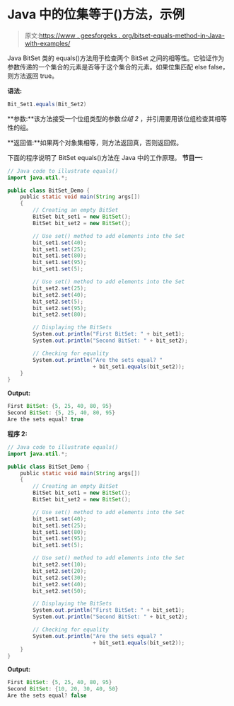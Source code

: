 # Java 中的位集等于()方法，示例

> 原文:[https://www . geesforgeks . org/bitset-equals-method-in-Java-with-examples/](https://www.geeksforgeeks.org/bitset-equals-method-in-java-with-examples/)

Java BitSet 类的 equals()方法用于检查两个 BitSet 之间的相等性。它验证作为参数传递的一个集合的元素是否等于这个集合的元素。如果位集匹配 else false，则方法返回 true。

**语法:**

```java
Bit_Set1.equals(Bit_Set2)
```

**参数:**该方法接受一个位组类型的参数*位组 2* ，并引用要用该位组检查其相等性的组。

**返回值:**如果两个对象集相等，则方法返回真，否则返回假。

下面的程序说明了 BitSet equals()方法在 Java 中的工作原理。
**节目一:**

```java
// Java code to illustrate equals()
import java.util.*;

public class BitSet_Demo {
    public static void main(String args[])
    {
        // Creating an empty BitSet
        BitSet bit_set1 = new BitSet();
        BitSet bit_set2 = new BitSet();

        // Use set() method to add elements into the Set
        bit_set1.set(40);
        bit_set1.set(25);
        bit_set1.set(80);
        bit_set1.set(95);
        bit_set1.set(5);

        // Use set() method to add elements into the Set
        bit_set2.set(25);
        bit_set2.set(40);
        bit_set2.set(5);
        bit_set2.set(95);
        bit_set2.set(80);

        // Displaying the BitSets
        System.out.println("First BitSet: " + bit_set1);
        System.out.println("Second BitSet: " + bit_set2);

        // Checking for equality
        System.out.println("Are the sets equal? "
                           + bit_set1.equals(bit_set2));
    }
}
```

**Output:**

```java
First BitSet: {5, 25, 40, 80, 95}
Second BitSet: {5, 25, 40, 80, 95}
Are the sets equal? true

```

**程序 2:**

```java
// Java code to illustrate equals()
import java.util.*;

public class BitSet_Demo {
    public static void main(String args[])
    {
        // Creating an empty BitSet
        BitSet bit_set1 = new BitSet();
        BitSet bit_set2 = new BitSet();

        // Use set() method to add elements into the Set
        bit_set1.set(40);
        bit_set1.set(25);
        bit_set1.set(80);
        bit_set1.set(95);
        bit_set1.set(5);

        // Use set() method to add elements into the Set
        bit_set2.set(10);
        bit_set2.set(20);
        bit_set2.set(30);
        bit_set2.set(40);
        bit_set2.set(50);

        // Displaying the BitSets
        System.out.println("First BitSet: " + bit_set1);
        System.out.println("Second BitSet: " + bit_set2);

        // Checking for equality
        System.out.println("Are the sets equal? "
                           + bit_set1.equals(bit_set2));
    }
}
```

**Output:**

```java
First BitSet: {5, 25, 40, 80, 95}
Second BitSet: {10, 20, 30, 40, 50}
Are the sets equal? false

```